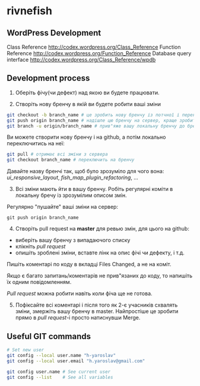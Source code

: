 rivnefish
=========

WordPress Development
---------------------
Class Reference http://codex.wordpress.org/Class_Reference
Function Reference http://codex.wordpress.org/Function_Reference
Database query interface http://codex.wordpress.org/Class_Reference/wpdb

Development process
-------------------

1. Оберіть фічу(чи дефект) над якою ви будете працювати.

2. Створіть нову бренчу в якій ви будете робити ваші зміни

```bash
git checkout -b branch_name # це зробить нову бренчу із потчної і переключиться на неї
git push origin branch_name # надішле цю бренчу на сервер, краще зробити це одразу
git branch -u origin/branch_name # прив"яже вашу локальну бренчу до бренчі на сервері
```

Ви можете створити нову бренчу і на github, а потім локально переключитись на неї:

```bash
git pull # отримає всі зміни з сервера
git checkout branch_name # переключить на бренчу
```

Давайте назву бренчі так, щоб було зрозуміло для чого вона:
*ui_responsive_layout*, *fish_map_plugin_refactoring*, ...

3. Всі зміни мають йти в вашу бренчу. Робіть регулярні коміти в локальну бречу із зрозумілим описом змін. 

Регулярно "пушайте" ваші зміни на сервер:

```git push origin branch_name```

4. Створіть pull request на **master** для ревью змін, для цього на github:

- виберіть вашу бренчу з випадаючого списку
- клікніть *pull request*
- опишіть зроблені зміни, вставте лінк на опис фічі чи дефекту, і т.д.

Пишіть коментарі по коду в вкладці Files Changed, а не на коміт.

Якщо є багато запитань/коментарів не прив"язаних до коду, то напишіть їх одним повідомленням.

*Pull request* можна робити навіть коли фіча ще не готова.

5. Пофіксайте всі коментарі і після того як 2-є учасників схвалять зміни, змержіть вашу бренчу в master.
Найпростіше це зробити прямо в *pull request*-і просто натиснувши Merge.

Useful GIT commands
-------------------
```bash
# Set new user
git config --local user.name "h-yaroslav"
git config --local user.email "h.yaroslav@gmail.com"

git config user.name # See current user
git config --list    # See all variables

```